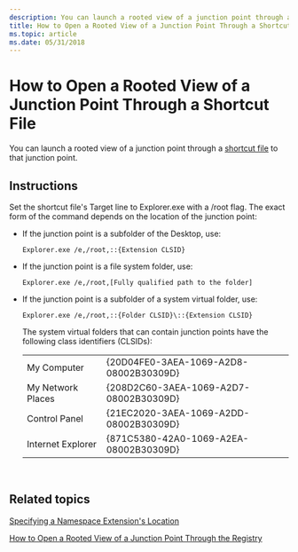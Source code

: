 ```yaml
---
description: You can launch a rooted view of a junction point through a shortcut file to that junction point.
title: How to Open a Rooted View of a Junction Point Through a Shortcut File
ms.topic: article
ms.date: 05/31/2018
---
```


# How to Open a Rooted View of a Junction Point Through a Shortcut File

You can launch a rooted view of a junction point through a [shortcut file](./links.md) to that junction point.

## Instructions


Set the shortcut file's Target line to Explorer.exe with a /root flag. The exact form of the command depends on the location of the junction point:

-   If the junction point is a subfolder of the Desktop, use:

    ``` syntax
    Explorer.exe /e,/root,::{Extension CLSID}
    ```

-   If the junction point is a file system folder, use:

    ``` syntax
    Explorer.exe /e,/root,[Fully qualified path to the folder]
    ```

-   If the junction point is a subfolder of a system virtual folder, use:

    ``` syntax
    Explorer.exe /e,/root,::{Folder CLSID}\::{Extension CLSID}
    ```

    The system virtual folders that can contain junction points have the following class identifiers (CLSIDs):

    

    |                   |                                        |
    |-------------------|----------------------------------------|
    | My Computer       | {20D04FE0-3AEA-1069-A2D8-08002B30309D} |
    | My Network Places | {208D2C60-3AEA-1069-A2D7-08002B30309D} |
    | Control Panel     | {21EC2020-3AEA-1069-A2DD-08002B30309D} |
    | Internet Explorer | {871C5380-42A0-1069-A2EA-08002B30309D} |

    

     

## Related topics

<dl> <dt>

[Specifying a Namespace Extension's Location](nse-junction.md)
</dt> <dt>

[How to Open a Rooted View of a Junction Point Through the Registry](how-to-use-a-junction-point-to-open-a-rooted-view.md)
</dt> </dl>

 

 
